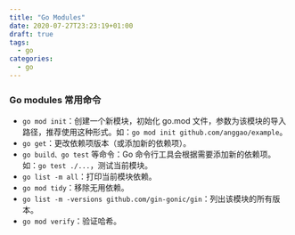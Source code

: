 ```yaml
---
title: "Go Modules"
date: 2020-07-27T23:23:19+01:00
draft: true
tags:
  - go
categories:
  - go
---
```


### Go modules 常用命令
+ `go mod init`：创建一个新模块，初始化 go.mod 文件，参数为该模块的导入路径，推荐使用这种形式。如：`go mod init github.com/anggao/example`。
+ `go get`：更改依赖项版本（或添加新的依赖项）。
+ `go build、go test` 等命令：Go 命令行工具会根据需要添加新的依赖项。如：`go test ./...`，测试当前模块。
+ `go list -m all`：打印当前模块依赖。
+ `go mod tidy`：移除无用依赖。
+ `go list -m -versions github.com/gin-gonic/gin`：列出该模块的所有版本。
+ `go mod verify`：验证哈希。